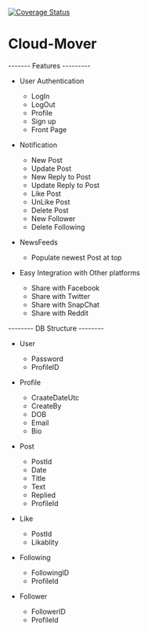 [![Coverage Status](https://coveralls.io/repos/github/estand25/cloud-mover/badge.svg?branch=master)](https://coveralls.io/github/estand25/cloud-mover?branch=master)

# Cloud-Mover

------- Features ---------
- User Authentication
  - LogIn
  - LogOut
  - Profile
  - Sign up
  - Front Page

- Notification
  - New Post
  - Update Post
  - New Reply to Post
  - Update Reply to Post
  - Like Post
  - UnLike Post
  - Delete Post
  - New Follower
  - Delete Following

- NewsFeeds
  - Populate newest Post at top

- Easy Integration with Other platforms
  - Share with Facebook
  - Share with Twitter
  - Share with SnapChat
  - Share with Reddit

-------- DB Structure --------
- User
  - Password
  - ProfileID

- Profile
  - CraateDateUtc
  - CreateBy
  - DOB
  - Email
  - Bio

- Post
  - PostId
  - Date
  - Title 
  - Text
  - Replied
  - ProfileId

- Like
  - PostId
  - Likablity 

- Following
  - FollowingID
  - ProfileId

- Follower
  - FollowerID
  - ProfileId